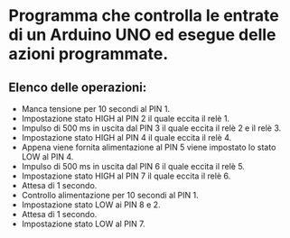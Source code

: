 # Programma che controlla le entrate di un Arduino UNO ed esegue delle azioni programmate.

## Elenco delle operazioni:

-   Manca tensione per 10 secondi al PIN 1.
-   Impostazione stato HIGH al PIN 2 il quale eccita il relè 1.
-   Impulso di 500 ms in uscita dal PIN 3 il quale eccita il relè 2 e il relè 3.
-   Impostazione stato HIGH al PIN 4 il quale eccita il relè 4.
-   Appena viene fornita alimentazione al PIN 5 viene impostato lo stato LOW al PIN 4.
-   Impulso di 500 ms in uscita dal PIN 6 il quale eccita il relè 5.
-   Impostazione stato HIGH al PIN 7 il quale eccita il relè 6.
-   Attesa di 1 secondo.
-   Controllo alimentazione per 10 secondi al PIN 1.
-   Impostazione stato LOW ai PIN 8 e 2.
-   Attesa di 1 secondo.
-   Impostazione stato LOW al PIN 7.
